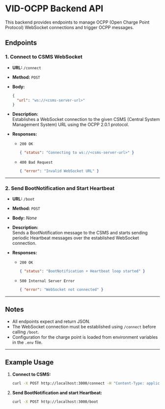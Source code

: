 # VID-OCPP Backend API

This backend provides endpoints to manage OCPP (Open Charge Point Protocol) WebSocket connections and trigger OCPP messages.

## Endpoints

### 1. Connect to CSMS WebSocket

- **URL:** `/connect`
- **Method:** `POST`
- **Body:**
  ```json
  {
    "url": "ws://<csms-server-url>"
  }
  ```
- **Description:**  
  Establishes a WebSocket connection to the given CSMS (Central System Management System) URL using the OCPP 2.0.1 protocol.

- **Responses:**
  - `200 OK`
    ```json
    { "status": "Connecting to ws://<csms-server-url>" }
    ```
  - `400 Bad Request`
    ```json
    { "error": "Invalid WebSocket URL" }
    ```

---

### 2. Send BootNotification and Start Heartbeat

- **URL:** `/boot`
- **Method:** `POST`
- **Body:** _None_
- **Description:**  
  Sends a BootNotification message to the CSMS and starts sending periodic Heartbeat messages over the established WebSocket connection.

- **Responses:**
  - `200 OK`
    ```json
    { "status": "BootNotification + Heartbeat loop started" }
    ```
  - `500 Internal Server Error`
    ```json
    { "error": "WebSocket not connected" }
    ```

---

## Notes

- All endpoints expect and return JSON.
- The WebSocket connection must be established using `/connect` before calling `/boot`.
- Configuration for the charge point is loaded from environment variables in the `.env` file.

---

## Example Usage

1. **Connect to CSMS:**

   ```sh
   curl -X POST http://localhost:3000/connect -H "Content-Type: application/json" -d '{"url":"ws://localhost:9000"}'
   ```

2. **Send BootNotification and start Heartbeat:**
   ```sh
   curl -X POST http://localhost:3000/boot
   ```
